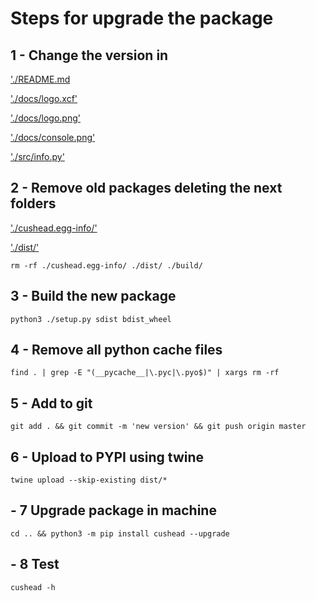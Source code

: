 # Steps for upgrade the package

## 1 - Change the version in

['./README.md](./README.md)

['./docs/logo.xcf'](./docs/logo.xcf)

['./docs/logo.png'](./docs/logo.png)

['./docs/console.png'](./docs/console.png)

['./src/info.py'](./src/info.py)

## 2 - Remove old packages deleting the next folders

['./cushead.egg-info/'](./cushead.egg-info/.)

['./dist/'](./dist/.)

`rm -rf ./cushead.egg-info/ ./dist/ ./build/`

## 3 - Build the new package

`python3 ./setup.py sdist bdist_wheel`

## 4 - Remove all python cache files

`find . | grep -E "(__pycache__|\.pyc|\.pyo$)" | xargs rm -rf`

## 5 - Add to git

`git add . && git commit -m 'new version' && git push origin master`

## 6 - Upload to PYPI using twine

`twine upload --skip-existing dist/*`

## - 7 Upgrade package in machine

`cd .. && python3 -m pip install cushead --upgrade`

## - 8 Test

`cushead -h`
